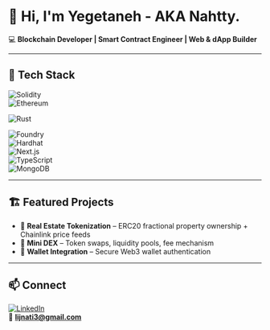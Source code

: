 
# 👋 Hi, I'm Yegetaneh - AKA Nahtty. 

💻 **Blockchain Developer | Smart Contract Engineer | Web & dApp Builder**  

---

## 🚀 Tech Stack  
![Solidity](https://img.shields.io/badge/Solidity-363636?style=for-the-badge&logo=solidity&logoColor=white)  
![Ethereum](https://img.shields.io/badge/Ethereum-3C3C3D?style=for-the-badge&logo=ethereum&logoColor=white)

![Rust](https://img.shields.io/badge/Rust-000000?logo=rust&logoColor=white)

![Foundry](https://img.shields.io/badge/Foundry-black?style=for-the-badge)  
![Hardhat](https://img.shields.io/badge/Hardhat-F7DF1E?style=for-the-badge&logo=hardhat&logoColor=black)  
![Next.js](https://img.shields.io/badge/Next.js-000000?style=for-the-badge&logo=next.js&logoColor=white)  
![TypeScript](https://img.shields.io/badge/TypeScript-007ACC?style=for-the-badge&logo=typescript&logoColor=white)  
![MongoDB](https://img.shields.io/badge/MongoDB-4EA94B?style=for-the-badge&logo=mongodb&logoColor=white)  

---

## 🏗️ Featured Projects  
- 🏡 **Real Estate Tokenization** – ERC20 fractional property ownership + Chainlink price feeds  
- 🔄 **Mini DEX** – Token swaps, liquidity pools, fee mechanism  
- 🔑 **Wallet Integration** – Secure Web3 wallet authentication  

---

## 📫 Connect  
[![LinkedIn](https://img.shields.io/badge/LinkedIn-0077B5?style=for-the-badge&logo=linkedin&logoColor=white)](https://linkedin.com/in/yegetaneh-firew)  
📧 **lijnati3@gmail.com**
